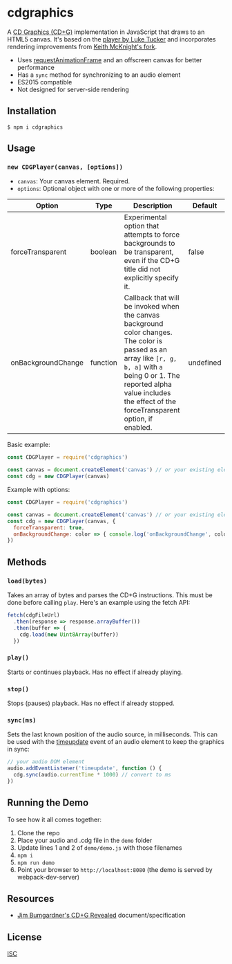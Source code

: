 cdgraphics
==========

A [CD Graphics (CD+G)](https://en.wikipedia.org/wiki/CD%2BG) implementation in JavaScript that draws to an HTML5 canvas. It's based on the [player by Luke Tucker](https://github.com/ltucker/html5_karaoke) and incorporates rendering improvements from [Keith McKnight's fork](https://github.com/kmck/karaoke).

* Uses [requestAnimationFrame](https://developer.mozilla.org/en-US/docs/Web/API/window/requestAnimationFrame) and an offscreen canvas for better performance
* Has a `sync` method for synchronizing to an audio element
* ES2015 compatible
* Not designed for server-side rendering

Installation
------------
```
$ npm i cdgraphics
```

Usage
-----

### `new CDGPlayer(canvas, [options])`

- `canvas`: Your canvas element. Required.
- `options`: Optional object with one or more of the following properties:

| Option | Type | Description | Default
| --- | --- | --- | --- |
| forceTransparent | boolean | Experimental option that attempts to force backgrounds to be transparent, even if the CD+G title did not explicitly specify it. | false
| onBackgroundChange | function | Callback that will be invoked when the canvas background color changes. The color is passed as an array like `[r, g, b, a]` with `a` being 0 or 1. The reported alpha value includes the effect of the forceTransparent option, if enabled. | undefined |

Basic example:

```js
const CDGPlayer = require('cdgraphics')

const canvas = document.createElement('canvas') // or your existing element
const cdg = new CDGPlayer(canvas)
```

Example with options:
```js
const CDGPlayer = require('cdgraphics')

const canvas = document.createElement('canvas') // or your existing element
const cdg = new CDGPlayer(canvas, {
  forceTransparent: true,
  onBackgroundChange: color => { console.log('onBackgroundChange', color) }
})
```

Methods
-------

### `load(bytes)`

Takes an array of bytes and parses the CD+G instructions. This must be done before calling `play`. Here's an example using the fetch API:

```js
fetch(cdgFileUrl)
  .then(response => response.arrayBuffer())
  .then(buffer => {
    cdg.load(new Uint8Array(buffer))
  })
```

### `play()`

Starts or continues playback. Has no effect if already playing.

### `stop()`

Stops (pauses) playback. Has no effect if already stopped.

### `sync(ms)`

Sets the last known position of the audio source, in milliseconds. This can be used with the
 [timeupdate](https://developer.mozilla.org/en-US/docs/Web/Events/timeupdate) event of an audio element to keep the graphics in sync:

 ```js
 // your audio DOM element
 audio.addEventListener('timeupdate', function () {
   cdg.sync(audio.currentTime * 1000) // convert to ms
 })
 ```

Running the Demo
----------------

To see how it all comes together:

1. Clone the repo
2. Place your audio and .cdg file in the `demo` folder
3. Update lines 1 and 2 of `demo/demo.js` with those filenames
4. `npm i`
5. `npm run demo`
6. Point your browser to `http://localhost:8080` (the demo is served by webpack-dev-server)

Resources
---------
* [Jim Bumgardner's CD+G Revealed](http://jbum.com/cdg_revealed.html) document/specification

License
-------

[ISC](https://opensource.org/licenses/ISC)
